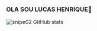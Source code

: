 ### OLA SOU  LUCAS HENRIQUE👋

![snipe02 GitHub stats](https://github-readme-stats.vercel.app/api?username=snipe02&theme=dark&show_icons=true&&theme=synthwave)
